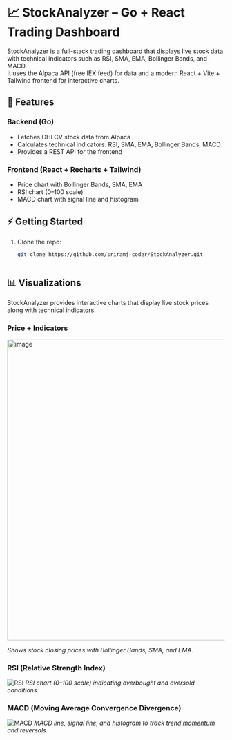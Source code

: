 # 📈 StockAnalyzer – Go + React Trading Dashboard

StockAnalyzer is a full-stack trading dashboard that displays live stock data with technical indicators such as RSI, SMA, EMA, Bollinger Bands, and MACD.  
It uses the Alpaca API (free IEX feed) for data and a modern React + Vite + Tailwind frontend for interactive charts.

## 🚀 Features

### Backend (Go)
- Fetches OHLCV stock data from Alpaca
- Calculates technical indicators: RSI, SMA, EMA, Bollinger Bands, MACD
- Provides a REST API for the frontend

### Frontend (React + Recharts + Tailwind)
- Price chart with Bollinger Bands, SMA, EMA
- RSI chart (0–100 scale)
- MACD chart with signal line and histogram

## ⚡ Getting Started
1. Clone the repo:  
   ```bash
   git clone https://github.com/sriramj-coder/StockAnalyzer.git



## 📊 Visualizations

StockAnalyzer provides interactive charts that display live stock prices along with technical indicators.

### Price + Indicators
<img width="974" height="697" alt="image" src="https://github.com/user-attachments/assets/982a5d57-36ec-481c-a0b3-c741c4710789" />

*Shows stock closing prices with Bollinger Bands, SMA, and EMA.*

### RSI (Relative Strength Index)
![RSI](./path/to/rsi.png)
*RSI chart (0–100 scale) indicating overbought and oversold conditions.*

### MACD (Moving Average Convergence Divergence)
![MACD](./path/to/macd.png)
*MACD line, signal line, and histogram to track trend momentum and reversals.*
